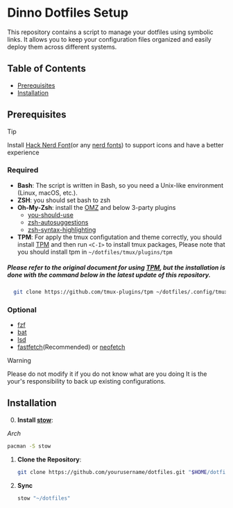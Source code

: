 # Dinno Dotfiles Setup

This repository contains a script to manage your dotfiles using symbolic links. It allows you to keep your configuration files organized and easily deploy them across different systems.

## Table of Contents

- [Prerequisites](#prerequisites)
- [Installation](#installation)

## Prerequisites

> [!TIP]
> Install [Hack Nerd Font](https://github.com/ryanoasis/nerd-fonts/releases/download/v3.4.0/Hack.zip)(or any [nerd fonts](https://www.nerdfonts.com/font-downloads)) to support icons and have a better experience

### Required

- **Bash**: The script is written in Bash, so you need a Unix-like environment (Linux, macOS, etc.).
- **ZSH**: you should set bash to zsh
- **Oh-My-Zsh**: install the [OMZ](https://ohmyz.sh/#install) and below 3-party plugins
  - [you-should-use](https://github.com/MichaelAquilina/zsh-you-should-use)
  - [zsh-autosuggestions](https://github.com/zsh-users/zsh-autosuggestions)
  - [zsh-syntax-highlighting](https://github.com/zsh-users/zsh-syntax-highlighting)
- **TPM**: For apply the tmux configutation and theme correctly, you should install [TPM](https://github.com/tmux-plugins/tpm) and then run `<C-I>` to install tmux packages, Please note that you should install tpm in `~/dotfiles/tmux/plugins/tpm`

##### Please refer to the original document for using [TPM](https://github.com/tmux-plugins/tpm), but the installation is done with the command below in the latest update of this repository.

```bash
  git clone https://github.com/tmux-plugins/tpm ~/dotfiles/.config/tmux/plugins/tpm
```

### Optional

- [fzf](https://github.com/junegunn/fzf#installation)
- [bat](https://github.com/sharkdp/bat)
- [lsd](https://github.com/lsd-rs/lsd)
- [fastfetch](https://github.com/fastfetch-cli/fastfetch)(Recommended) or [neofetch](https://github.com/dylanaraps/neofetch)

> [!WARNING]
> Please do not modify it if you do not know what are you doing
> It is the your's responsibility to back up existing configurations.

## Installation

0. **Install [stow](https://www.gnu.org/software/stow)**:

_Arch_

```bash
pacman -S stow
```

1. **Clone the Repository**:

   ```bash
   git clone https://github.com/yourusername/dotfiles.git "$HOME/dotfiles"
   ```

2. **Sync**

   ```bash
   stow "~/dotfiles"
   ```

